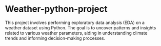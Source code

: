 # Weather-python-project

This project involves performing exploratory data analysis (EDA) on a weather dataset using Python. The goal is to uncover patterns and insights related to various weather parameters, aiding in understanding climate trends and informing decision-making processes.
